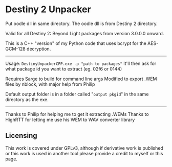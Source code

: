 # Destiny 2 Unpacker
Put oodle dll in same directory. The oodle dll is from Destiny 2 directory.

Valid for all Destiny 2: Beyond Light packages from version 3.0.0.0 onward.

This is a C++ "version" of my Python code that uses bcrypt for the AES-GCM-128 decryption.

-----

Usage: `DestinyUnpackerCPP.exe -p "path to packages"`
It'll then ask for what package id you want to extract (eg. 02f6 or 0144)

Requires Sarge to build for command line args
Modified to export .WEM files by nblock, with major help from Philip

Default output folder is in a folder called "`output pkgid`" in the same directory as the exe. 

-----

Thanks to Philip for helping me to get it extracting .WEMs
Thanks to HighRTT for letting me use his WEM to WAV converter library

## Licensing

This work is covered under GPLv3, although if derivative work is published or this work is used in another tool please provide a credit to myself or this page.
